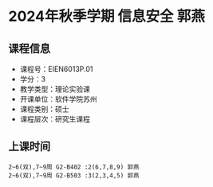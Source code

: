 # 2024年秋季学期 信息安全 郭燕






## 课程信息

- 课程号：EIEN6013P.01
- 学分：3
- 教学类型：理论实验课
- 开课单位：软件学院苏州
- 课程类别：硕士
- 课程层次：研究生课程

## 上课时间

```
2~6(双),7~9周 G2-B402 :2(6,7,8,9) 郭燕
2~6(双),7~9周 G2-B503 :3(2,3,4,5) 郭燕
```

